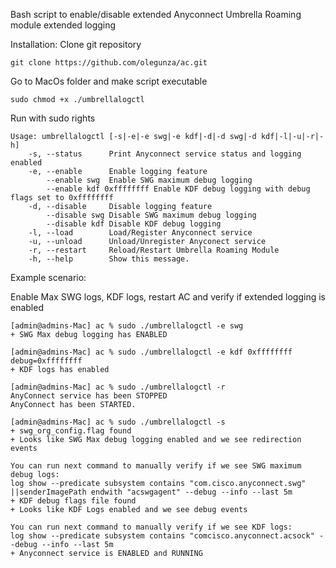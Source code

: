 
Bash script to enable/disable extended Anyconnect Umbrella Roaming module extended logging

Installation:
Clone git repository 
```
git clone https://github.com/olegunza/ac.git  
```

Go to MacOs folder and make script executable

```  
sudo chmod +x ./umbrellalogctl
```

Run with sudo rights

```
Usage: umbrellalogctl [-s|-e|-e swg|-e kdf|-d|-d swg|-d kdf|-l|-u|-r|-h]  
    -s, --status      Print Anyconnect service status and logging enabled  
    -e, --enable      Enable logging feature  
        --enable swg  Enable SWG maximum debug logging  
        --enable kdf 0xffffffff Enable KDF debug logging with debug flags set to 0xffffffff  
    -d, --disable     Disable logging feature  
        --disable swg Disable SWG maximum debug logging  
        --disable kdf Disable KDF debug logging  
    -l, --load        Load/Register Anyconnect service  
    -u, --unload      Unload/Unregister Anyconect service  
    -r, --restart     Reload/Restart Umbrella Roaming Module  
    -h, --help        Show this message.  
```


Example scenario:  

Enable Max SWG logs, KDF logs, restart AC and verify if extended logging is enabled  

```
[admin@admins-Mac] ac % sudo ./umbrellalogctl -e swg  
+ SWG Max debug logging has ENABLED  

[admin@admins-Mac] ac % sudo ./umbrellalogctl -e kdf 0xffffffff  
debug=0xffffffff  
+ KDF logs has enabled  

[admin@admins-Mac] ac % sudo ./umbrellalogctl -r  
AnyConnect service has been STOPPED  
AnyConnect has been STARTED.  

[admin@admins-Mac] ac % sudo ./umbrellalogctl -s  
+ swg_org_config.flag found  
+ Looks like SWG Max debug logging enabled and we see redirection events  

You can run next command to manually verify if we see SWG maximum debug logs:  
log show --predicate subsystem contains "com.cisco.anyconnect.swg" ||senderImagePath endwith "acswgagent" --debug --info --last 5m  
+ KDF debug flags file found  
+ Looks like KDF Logs enabled and we see debug events  

You can run next command to manually verify if we see KDF logs:  
log show --predicate subsystem contains "comcisco.anyconnect.acsock" --debug --info --last 5m  
+ Anyconnect service is ENABLED and RUNNING  
```


